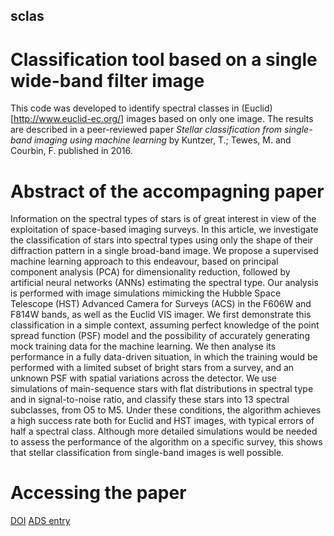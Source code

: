 ## sclas
# Classification tool based on a single wide-band filter image

This code was developed to identify spectral classes in (Euclid)[http://www.euclid-ec.org/] images based on only one image. The results are described in a peer-reviewed paper _Stellar classification from single-band imaging using machine learning_ by Kuntzer, T.; Tewes, M. and Courbin, F. published in 2016.

# Abstract of the accompagning paper
Information on the spectral types of stars is of great interest in view of the exploitation of space-based imaging surveys. In this article, we investigate the classification of stars into spectral types using only the shape of their diffraction pattern in a single broad-band image. We propose a supervised machine learning approach to this endeavour, based on principal component analysis (PCA) for dimensionality reduction, followed by artificial neural networks (ANNs) estimating the spectral type. Our analysis is performed with image simulations mimicking the Hubble Space Telescope (HST) Advanced Camera for Surveys (ACS) in the F606W and F814W bands, as well as the Euclid VIS imager. We first demonstrate this classification in a simple context, assuming perfect knowledge of the point spread function (PSF) model and the possibility of accurately generating mock training data for the machine learning. We then analyse its performance in a fully data-driven situation, in which the training would be performed with a limited subset of bright stars from a survey, and an unknown PSF with spatial variations across the detector. We use simulations of main-sequence stars with flat distributions in spectral type and in signal-to-noise ratio, and classify these stars into 13 spectral subclasses, from O5 to M5. Under these conditions, the algorithm achieves a high success rate both for Euclid and HST images, with typical errors of half a spectral class. Although more detailed simulations would be needed to assess the performance of the algorithm on a specific survey, this shows that stellar classification from single-band images is well possible. 

# Accessing the paper
[DOI](http://dx.doi.org/10.1051/0004-6361/201628660)
[ADS entry](http://adsabs.harvard.edu/abs/2016A%26A...591A..54K)
